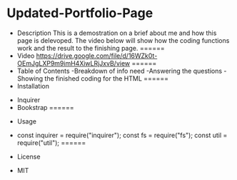 # Updated-Portfolio-Page

* Description
This is a demostration on a brief about me and how this page is delevoped. The video below will show how the coding functions work and the result to the finishing page.
======
* Video
https://drive.google.com/file/d/16WZk0t-OEmJgLXP9m9imH4XiwLRjJxvB/view
======
* Table of Contents
  -Breakdown of info need
  -Answering the questions
  -Showing the finished coding for the HTML
======
* Installation
- Inquirer
- Bookstrap
======
* Usage
- const inquirer = require("inquirer");
const fs = require("fs");
const util = require("util");
======
* License
- MIT
